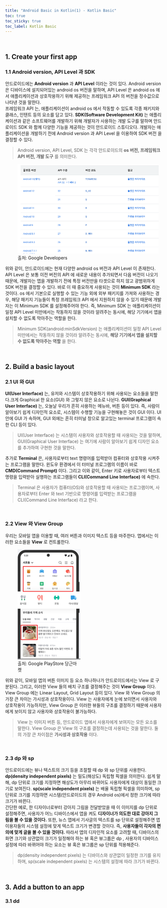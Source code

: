 ```yaml
---
title: "Android Basic in Kotlin(1) - Kotlin Basic"
toc: true
toc_sticky: true
toc_label: Kotlin Basic
---
```

<br/>

## 1. Create your first app
### 1.1 Android version, API Level 과 SDK
안드로이드에는 __Android version__ 과 __API Level__ 이라는 것이 있다.
Android version 은 디바이스에 설치되어있는 android os 버전을 말하며, API Level 은 android os 에서 애플리케이션과 상호작용하기 위해
제공하는 프레임워크 API 의 버전을 정수값으로 나타낸 것을 말한다. <br/>프레임워크 API 는, 애플리케이션이 android os 에서 작동할 수 있도록 
각종 패키지와 클래스, 인텐트 등의 요소를 담고 있다. __SDK(Software Development Kit)__ 는 애플리케이션과 같은 소프트웨어를 개발하기 위해 개발자가 사용하는 개발 도구를 말하며 
안드로이드 SDK 와 함께 다양한 기능을 제공하는 것이 안드로이드 스튜디오다. 개발자는 애플리케이션을 개발하기 전에 Android version 과 
API Level 을 이용하여 SDK 버전 을 결정할 수 있다. <br/>

> Android version, API Level, SDK 는 각각 안드로이드의 __os 버전, 프레임워크 API 버전, 개발 도구__ 를 의미한다. 

<figure style="width: 90%" class="align-center">
    <img src="/image/posts/img1.png">
    <figcaption>출처: Google Developers</figcaption>
</figure>

위와 같이, 안드로이드에는  현재 다양한 android os 버전과 API Level 이 존재한다. API Level 은 보통 이전 버전의 API 에 새로운 내용이
추가되면서 다음 버전이 나오기 때문에, 개발자는 앱을 개발하기 전에 특정 버전만을 타겟으로 하지 않고 광범위하게 SDK 버전을 결정할 수 있다. 
바로 이 때 중요하게 사용되는 것이 __Minimum SDK__ 라는 것이다. os 에서 기본으로 실행할 수 있는 기능 외에 외부 패키지를 가져와 사용하는 경우, 
해당 패키지 기능들이 특정 프레임워크 API 에서 지원하지 않을 수 있기 때문에 개발자는 이 Minimum SDK 를 설정해주어야 한다. 
즉, Minimum SDK 는 애플리케이션이 일정 API Level 미만에서는 작동하지 않을 것이라 알려주는 동시에, 해당 기기에서 앱을 설치할 수 없도록 
막아주는 역할을 한다. 

> Minimum SDK(android:minSdkVersion) 는 애플리케이션이 일정 API Level 미만에서는 작동하지 않을 것이라 알려주는 동시에, 
__해당 기기에서 앱을 설치할 수 없도록 막아주는 역할__ 을 한다.
<br/>

## 2. Build a basic layout
### 2.1 UI 와 GUI
__UI(User Interface)__ 는, 유저와 시스템이 상호작용하기 위해 사용되는 요소들을 말한다.크게 Graphical 한 요소(GUI) 와 그렇지 않은
요소로 나뉜다. __GUI(Graphical User Interface)__ 는, 오늘날 우리가 흔히 사용하는 메뉴바, 버튼 등이 있다. 즉, 사람이 알아보기 쉽게
디자인적 요소로, 시스템이 수행할 기능을 구현해놓은 것이 GUI 이다. UI 안에 GUI 가 속하며, GUI 외에는 흔히 터미널 창으로 알고있는 terminal
프로그램이 속한 CLI 등이 있다.

> UI(User Interface) 는 시스템이 사용자와 상호작용할 때 사용되는 것을 말하며, GUI(Graphical User Interface) 는 여기에 사람이 알아보기
쉽게 디자인 요소를 추가하여 구현한 것을 말한다.

추가로 __Terminal__ 은, 사용자로부터 text 명령어를 입력받아 컴퓨터와 상호작용 시켜주는 프로그램을 말한다. 윈도우 환경에서 이 터미널 프로그램의
이름이 바로 __CMD(Command Prompt)__ 이다. 그리고 이와 같이, Enter 키로 사용자로부터 텍스트 명령을 입력받아 실행하는 프로그램들이
__CLI(Command Line Interface)__ 에 속한다.

> Terminal 은 사용자가 컴퓨터(OS)와 상호작용할 때 사용되는 프로그램이며, 사용자로부터 Enter 와 text 기반으로 명령어를 입력받는
프로그램을 CLI(Command Line Interface) 라고 한다.
<br/>

### 2.2 View 와 View Group
우리는 모바일 앱을 이용할 때, 여러 버튼과 이미지 텍스트 등을 마주한다. 앱에서는 이러한 요소들을 __View__ 로 컨트롤한다.

<figure style="width: 40%" class="align-center">
    <img src="/image/posts/img2.jpg">
    <figcaption>출처: Google PlayStore 당근마켓</figcaption>
</figure>

위와 같이, 모바일 앱의 버튼 이미지 등 요소 하나하나가 안드로이드에서는 View 로 구분된다. 그리고, 이러한 View 들의 배치 구조를 결정해주는 것이
__View Group__ 이다. View Group 에는 Linear Layout, Grid Layout 등이 있다. View 와 View Group 의 가장 큰 차이는 
가시성과 상호작용이다. View 는 사용자에게 눈에 보이면서 사용자와 상호작용이 가능하지만, View Group 은 이러한 뷰들의 구조를 결정하기 때문에
사용자에게 보이지 않고 사용자와 상호작용이 불가능하다.

> View 는 이미지 버튼 등, 안드로이드 앱에서 사용자에게 보여지는 모든 요소를 말한다. View Group 은 View 의 구조를 결정하는데 사용되는 것을
말한다. 둘의 가장 큰 차이점은 __가시성과 상호작용__ 이다.
<br/>

### 2.3 dp 와 sp
안드로이드에는 뷰나 텍스트의 크기 등을 조절할 때 dp 와 sp 단위를 사용한다. __dp(density independent pixels)__ 는 밀도(해상도) 독립형
픽셀을 의미한다. 쉽게 말해, dp 단위로 크기를 지정하면 해상도가 아무리 바뀌어도 사용자에게 대상이 동일한 크기로 보여진다.
__sp(scale independent pixels)__ 는 배율 독립형 픽셀을 의미하며, sp 단위로 크기를 지정하면 시스템(안드로이드의 경우 Android os)에서
정한 크기에 따라 크기가 바뀐다. <br/>간단한 예로, 한 디자이너로부터 강아지 그림을 전달받았을 때 이 이미지를 dp 단위로 설정해주면, 사용자가
어느 디바이스에서 앱을 켜도 __디자이너가 의도한 대로 강아지 그림을 볼 수 있을 것이다.__ 또한, 뉴스 앱에서 기사글의 텍스트를 sp 단위로 설정해주면
앱 이용자들의 시스템 설정에 맞게 텍스트 크기가 변경할 것이다. 즉, __사용자들이 각자의 편의에 맞게 글을 볼 수 있을 것이다.__ 
따라서 앱의 디자인적 요소를 고려할 때, 디바이스의 화면 크기와 상관없이 크기가 일정해야 하는 뷰 혹은 뷰그룹은 dp , 사용자의 디바이스 설정에
따라 바뀌어야 하는 요소는 뷰 혹은 뷰그룹은 sp 단위를 적용해준다.

> dp(density independent pixels) 는 디바이스와 상관없이 일정한 크기를 유지하며, sp(scale independent pixels) 는 시스템의 설정에
따라 크기가 바뀐다.
<br/>

## 3. Add a button to an app
### 3.1 dd

